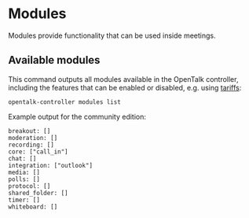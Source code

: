 <!--
SPDX-FileCopyrightText: OpenTalk GmbH <mail@opentalk.eu>
SPDX-License-Identifier: EUPL-1.2
-->

# Modules

Modules provide functionality that can be used inside meetings.

## Available modules

This command outputs all modules available in the OpenTalk controller, including
the features that can be enabled or disabled, e.g. using [tariffs](tariffs.md):

```text
opentalk-controller modules list
```

Example output for the community edition:

<!-- begin:fromfile:text:cli-usage/opentalk-controller-modules-list -->

```text
breakout: []
moderation: []
recording: []
core: ["call_in"]
chat: []
integration: ["outlook"]
media: []
polls: []
protocol: []
shared_folder: []
timer: []
whiteboard: []
```

<!-- end:fromfile:text:cli-usage/opentalk-controller-modules-list -->
